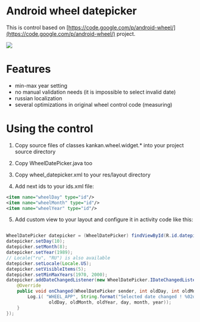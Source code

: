 # Android wheel datepicker #

This is control based on [https://code.google.com/p/android-wheel/](https://code.google.com/p/android-wheel/) project.

![](http://elwood.su/wp-content/uploads/datepicker.png)

# Features #

* min-max year setting
* no manual validation needs (it is impossible to select invalid date)
* russian localization
* several optimizations in original wheel control code (measuring)

# Using the control #

1) Copy source files of classes kankan.wheel.widget.* into your project source directory

2) Copy WheelDatePicker.java too

3) Copy wheel_datepicker.xml to your res/layout directory

4) Add next ids to your ids.xml file:

   
```xml
<item name="wheelDay" type="id"/>
<item name="wheelMonth" type="id"/>
<item name="wheelYear" type="id"/>
```

5) Add custom view to your layout and configure it in activity code like this:

        
```java

WheelDatePicker datepicker = (WheelDatePicker) findViewById(R.id.datepicker);
datepicker.setDay(10);
datepicker.setMonth(8);
datepicker.setYear(1989);
// Locale("ru", "RU") is also available
datepicker.setLocale(Locale.US);
datepicker.setVisibleItems(5);
datepicker.setMinMaxYears(1970, 2000);
datepicker.addDateChangedListener(new WheelDatePicker.IDateChangedListener() {
    @Override
    public void onChanged(WheelDatePicker sender, int oldDay, int oldMonth, int oldYear, int day, int month, int year) {
        Log.i( "WHEEL_APP", String.format("Selected date changed ! %02d.%02d.%04d -> %02d.%02d.%04d",
                oldDay, oldMonth, oldYear, day, month, year));
    }
});
```
